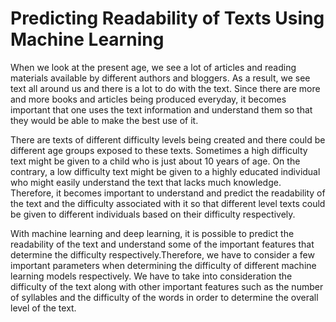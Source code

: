 # Predicting Readability of Texts Using Machine Learning

When we look at the present age, we see a lot of articles and reading materials available by different authors and bloggers. As a result, we see text all around us and there is a lot to do with the text. Since there are more and more books and articles being produced everyday, it becomes important that one uses the text information and understand them so that they would be able to make the best use of it. 

There are texts of different difficulty levels being created and there could be different age groups exposed to these texts. Sometimes a high difficulty text might be given to a child who is just about 10 years of age. On the contrary, a low difficulty text might be given to a highly educated individual who might easily understand the text that lacks much knowledge. Therefore, it becomes important to understand and predict the readability of the text and the difficulty associated with it so that different level texts could be given to different individuals based on their difficulty respectively. 

With machine learning and deep learning, it is possible to predict the readability of the text and understand some of the important features that determine the difficulty respectively.Therefore, we have to consider a few important parameters when determining the difficulty of different machine learning models respectively. We have to take into consideration the difficulty of the text along with other important features such as the number of syllables and the difficulty of the words in order to determine the overall level of the text. 
